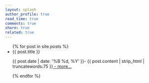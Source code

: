 ```yaml
---
layout: splash
author_profile: true
read_time: true
comments: true
share: true
related: true
---
```



<ul>
  {% for post in site.posts %}
    <li>
      {{ post.title }}<br>
      <p> {{ post.date | date: '%B %d, %Y' }}- {{ post.content | strip_html | truncatewords:75 }}<a href="{{ post.url }}"> - more...</a></p>
    </li>
  {% endfor %}
</ul>
